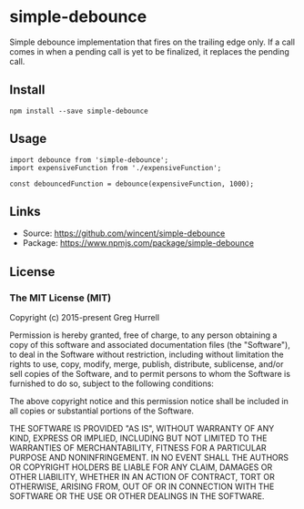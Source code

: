# simple-debounce

 Simple debounce implementation that fires on the trailing edge only. If a call comes in when a pending call is yet to be finalized, it replaces the pending call.

## Install

```
npm install --save simple-debounce
```

## Usage

```
import debounce from 'simple-debounce';
import expensiveFunction from './expensiveFunction';

const debouncedFunction = debounce(expensiveFunction, 1000);
```

## Links

- Source: https://github.com/wincent/simple-debounce
- Package: https://www.npmjs.com/package/simple-debounce

## License

### The MIT License (MIT)

Copyright (c) 2015-present Greg Hurrell

Permission is hereby granted, free of charge, to any person obtaining
a copy of this software and associated documentation files (the
"Software"), to deal in the Software without restriction, including
without limitation the rights to use, copy, modify, merge, publish,
distribute, sublicense, and/or sell copies of the Software, and to
permit persons to whom the Software is furnished to do so, subject to
the following conditions:

The above copyright notice and this permission notice shall be
included in all copies or substantial portions of the Software.

THE SOFTWARE IS PROVIDED "AS IS", WITHOUT WARRANTY OF ANY KIND,
EXPRESS OR IMPLIED, INCLUDING BUT NOT LIMITED TO THE WARRANTIES OF
MERCHANTABILITY, FITNESS FOR A PARTICULAR PURPOSE AND
NONINFRINGEMENT. IN NO EVENT SHALL THE AUTHORS OR COPYRIGHT HOLDERS BE
LIABLE FOR ANY CLAIM, DAMAGES OR OTHER LIABILITY, WHETHER IN AN ACTION
OF CONTRACT, TORT OR OTHERWISE, ARISING FROM, OUT OF OR IN CONNECTION
WITH THE SOFTWARE OR THE USE OR OTHER DEALINGS IN THE SOFTWARE.
